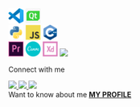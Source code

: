 <div id="tools">
  <img height=30 src="https://github.com/devicons/devicon/blob/master/icons/vscode/vscode-original.svg"/>
  <img height=30 src="https://github.com/ArunSK-15/ArunSK-15/blob/main/assets/icons/qt.png"/>
</div>
<div id="code_language">
  <img height=30 src="https://github.com/devicons/devicon/blob/master/icons/python/python-original.svg"/>
  <img height=30 src="https://github.com/devicons/devicon/blob/master/icons/javascript/javascript-original.svg"/>
  <img height=30 src="https://github.com/devicons/devicon/blob/master/icons/cplusplus/cplusplus-original.svg"/>
</div>
<img height=30 src="https://github.com/devicons/devicon/blob/master/icons/premierepro/premierepro-original.svg"/>
<img height=30 src="https://github.com/devicons/devicon/blob/master/icons/canva/canva-original.svg"/>
<img height=30 src="https://github.com/devicons/devicon/blob/master/icons/xd/xd-line.svg"/>



<img height=30 src="/assets/icon/qt.png"/>

Connect with me

<div id="header" align="left" use-margin="auto">
  <a href="https://www.linkedin.com/in/arun-s-k-8aa3a7225/">
    <img src="https://img.shields.io/badge/LinkedIn-0077B5?style=for-the-badge&logo=linkedin&logoColor=white"/>
  </a>
    <a href="https://www.linkedin.com/in/arun-s-k-8aa3a7225/">
      <img src="https://img.shields.io/badge/Twitter-1DA1F2?style=for-the-badge&logo=twitter&logoColor=white"/>
  </a>
      <a href="arun15092003@gmail.com">       
      <img src="https://img.shields.io/badge/Gmail-D14836?style=for-the-badge&logo=gmail&logoColor=white"/>
  </a>
</div>
Want to know about me
<a href="https://www.linkedin.com/in/arun-s-k-8aa3a7225/">
  <b> MY PROFILE </b>
</a>
